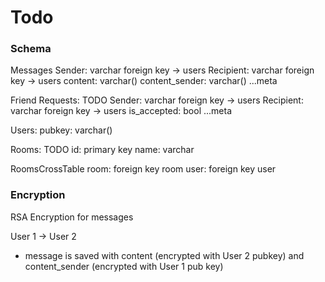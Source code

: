 # Todo

### Schema

Messages
Sender: varchar foreign key -> users
Recipient: varchar foreign key -> users
content: varchar()
content_sender: varchar()
...meta

Friend Requests: TODO
Sender: varchar foreign key -> users
Recipient: varchar foreign key -> users
is_accepted: bool
...meta


Users:
pubkey: varchar()

Rooms: TODO
id: primary key
name: varchar

RoomsCrossTable
room: foreign key room
user: foreign key user

### Encryption
RSA Encryption for messages

User 1 -> User 2
- message is saved with content (encrypted with User 2 pubkey) and content_sender (encrypted with User 1 pub key)
